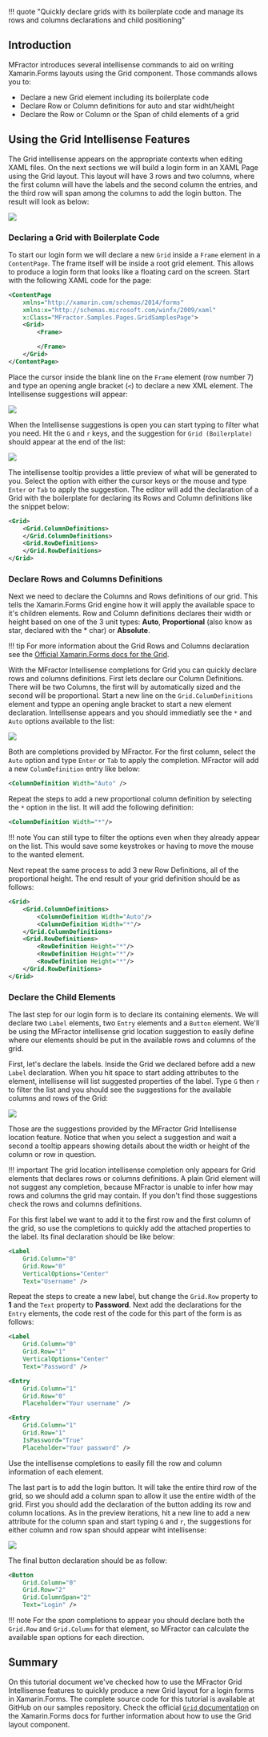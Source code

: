 !!! quote "Quickly declare grids with its boilerplate code and manage its rows and columns declarations and child positioning"

## Introduction

MFractor introduces several intellisense commands to aid on writing Xamarin.Forms layouts using the Grid component. Those commands allows you to:

* Declare a new Grid element including its boilerplate code
* Declare Row or Column definitions for auto and star widht/height
* Declare the Row or Column or the Span of child elements of a grid

## Using the Grid Intellisense Features

The Grid intellisense appears on the appropriate contexts when editing XAML files. On the next sections we will build a login form in an XAML Page using the Grid layout. This layout will have 3 rows and two columns, where the first column will have the labels and the second column the entries, and the third row will span among the columns to add the login button. The result will look as below:

![](/img/xamarin-forms/grid-intellisense-form-preview.png)

### Declaring a Grid with Boilerplate Code

To start our login form we will declare a new `Grid` inside a `Frame` element in a `ContentPage`. The frame itself will be inside a root grid element. This allows to produce a login form that looks like a floating card on the screen. Start with the following XAML code for the page:

```xml
<ContentPage
    xmlns="http://xamarin.com/schemas/2014/forms"
    xmlns:x="http://schemas.microsoft.com/winfx/2009/xaml"
    x:Class="MFractor.Samples.Pages.GridSamplesPage">
    <Grid>
        <Frame>

        </Frame>
    </Grid>
</ContentPage>
```

Place the cursor inside the blank line on the `Frame` element (row number 7) and type an opening angle bracket (`<`) to declare a new XML element. The Intellisense suggestions will appear:

![](/img/xamarin-forms/grid-intellisense-all.png)

When the Intellisense suggestions is open you can start typing to filter what you need. Hit the `G` and `r` keys, and the suggestion for `Grid (Boilerplate)` should appear at the end of the list:

![](/img/xamarin-forms/grid-intellisense-boilerplate.png)

The intellisense tooltip provides a little preview of what will be generated to you. Select the option with either the cursor keys or the mouse and type `Enter` or `Tab` to apply the suggestion. The editor will add the declaration of a Grid with the boilerplate for declaring its Rows and Column definitions like the snippet below:

```xml
<Grid>
    <Grid.ColumnDefinitions>
    </Grid.ColumnDefinitions>
    <Grid.RowDefinitions>
    </Grid.RowDefinitions>
</Grid>
```

### Declare Rows and Columns Definitions

Next we need to declare the Columns and Rows definitions of our grid. This tells the Xamarin.Forms Grid engine how it will apply the available space to it's children elements. Row and Column definitions declares their width or height based on one of the 3 unit types: **Auto**, **Proportional** (also know as star, declared with the * char) or **Absolute**.

!!! tip
    For more information about the Grid Rows and Columns declaration see the [Official Xamarin.Forms docs for the Grid](https://docs.microsoft.com/en-us/xamarin/xamarin-forms/user-interface/layouts/grid#rows-and-columns).

With the MFractor Intellisense completions for Grid you can quickly declare rows and columns definitions. First lets declare our Column Definitions. There will be two Columns, the first will by automatically sized and the second will be proportional. Start a new line on the `Grid.ColumDefinitions` element and typpe an opening angle bracket to start a new element declaration. Intellisense appears and you should immediatly see the `*` and `Auto` options available to the list:

![](/img/xamarin-forms/grid-intellisense-columns-definition.png)

Both are completions provided by MFractor. For the first column, select the `Auto` option and type `Enter` or `Tab` to apply the completion. MFractor will add a new `ColumDefinition` entry like below:

```xml
<ColumnDefinition Width="Auto" />
```

Repeat the steps to add a new proportional column definition by selecting the `*` option in the list. It will add the following definition:

```xml
<ColumnDefinition Width="*"/>
```

!!! note
    You can still type to filter the options even when they already appear on the list. This would save some keystrokes or having to move the mouse to the wanted element.

Next repeat the same process to add 3 new Row Definitions, all of the proportional height. The end result of your grid definition should be as follows:

```xml
<Grid>
    <Grid.ColumnDefinitions>
        <ColumnDefinition Width="Auto"/>
        <ColumnDefinition Width="*"/>
    </Grid.ColumnDefinitions>
    <Grid.RowDefinitions>
        <RowDefinition Height="*"/>
        <RowDefinition Height="*"/>
        <RowDefinition Height="*"/>
    </Grid.RowDefinitions>
</Grid>
```

### Declare the Child Elements

The last step for our login form is to declare its containing elements. We will declare two `Label` elements, two `Entry` elements and a `Button` element. We'll be using the MFractor intellisense grid location suggestion to easily define where our elements should be put in the available rows and columns of the grid.

First, let's declare the labels. Inside the Grid we declared before add a new `Label` declaration. When you hit space to start adding attributes to the element, intellisense will list suggested properties of the label. Type `G` then `r` to filter the list and you should see the suggestions for the available columns and rows of the Grid:

![](/img/xamarin-forms/grid-intellisense-location.png)

Those are the suggestions provided by the MFractor Grid Intellisense location feature. Notice that when you select a suggestion and wait a second a tooltip appears showing details about the width or height of the column or row in question.

!!! important
    The grid location intellisense completion only appears for Grid elements that declares rows or columns definitions. A plain Grid element will not suggest any completion, because MFractor is unable to infer how may rows and columns the grid may contain. If you don't find those suggestions check the rows and columns definitions.

For this first label we want to add it to the first row and the first column of the grid, so use the completions to quickly add the attached properties to the label. Its final declaration should be like below:

```xml
<Label
    Grid.Column="0"
    Grid.Row="0"
    VerticalOptions="Center"
    Text="Username" />
```

Repeat the steps to create a new label, but change the `Grid.Row` property to **1** and the `Text` property to **Password**. Next add the declarations for the `Entry` elements, the code rest of the code for this part of the form is as follows:

```xml
<Label
    Grid.Column="0"
    Grid.Row="1"
    VerticalOptions="Center"
    Text="Password" />

<Entry
    Grid.Column="1"
    Grid.Row="0"
    Placeholder="Your username" />

<Entry
    Grid.Column="1"
    Grid.Row="1"
    IsPassword="True"
    Placeholder="Your password" />
```

Use the intellisense completions to easily fill the row and column information of each element. 

The last part is to add the login button. It will take the entire third row of the grid, so we should add a column span to allow it use the entire width of the grid. First you should add the declaration of the button adding its row and column locations. As in the preview iterations, hit a new line to add a new attribute for the column span and start typing `G` and `r`, the suggestions for either column and row span should appear wiht intellisense:

![](/img/xamarin-forms/grid-intellisense-column-span.png)

The final button declaration should be as follow:

```xml
<Button
    Grid.Column="0"
    Grid.Row="2"
    Grid.ColumnSpan="2"
    Text="Login" />
```

!!! note
    For the _span_ completions to appear you should declare both the `Grid.Row` and `Grid.Column` for that element, so MFractor can calculate the available span options for each direction.

## Summary

On this tutorial document we've checked how to use the MFractor Grid Intellisense features to quickly produce a new Grid layout for a login forms in Xamarin.Forms. The complete source code for this tutorial is available at GitHub on our samples repository. Check the official [`Grid` documentation](https://docs.microsoft.com/en-us/xamarin/xamarin-forms/user-interface/layouts/grid) on the Xamarin.Forms docs for further information about how to use the Grid layout component.